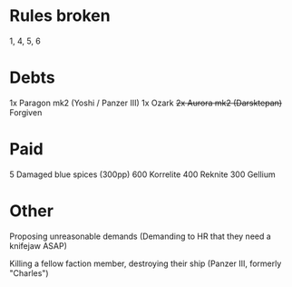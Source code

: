 # Rules broken
1, 4, 5, 6
# Debts
1x Paragon mk2 (Yoshi / Panzer III)
1x Ozark
~~2x Aurora mk2 (Darsktepan)~~ Forgiven
# Paid
5 Damaged blue spices (300pp)
600 Korrelite
400 Reknite
300 Gellium

# Other
Proposing unreasonable demands (Demanding to HR that they need a knifejaw ASAP)

Killing a fellow faction member, destroying their ship (Panzer III, formerly "Charles")
